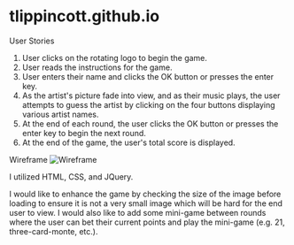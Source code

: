 # tlippincott.github.io

User Stories
1. User clicks on the rotating logo to begin the game.
2. User reads the instructions for the game.
3. User enters their name and clicks the OK button or presses the enter key.
4. As the artist's picture fade into view, and as their music plays, the user attempts to guess the artist by clicking on the four buttons displaying various artist names.
5. At the end of each round, the user clicks the OK button or presses the enter key to begin the next round.
6. At the end of the game, the user's total score is displayed.

Wireframe
![Wireframe](https://github.com/tlippincott/tlippincott.github.io/edit/master/project1/Project_1_Wireframe.png "Wireframe")

I utilized HTML, CSS, and JQuery.

I would like to enhance the game by checking the size of the image before loading to ensure it is not a very small image which will be hard for the end user to view. I would also like to add some mini-game between rounds where the user can bet their current points and play the mini-game (e.g. 21, three-card-monte, etc.).
